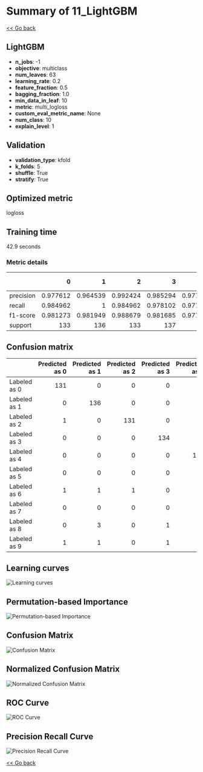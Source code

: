 # Summary of 11_LightGBM

[<< Go back](../README.md)


## LightGBM
- **n_jobs**: -1
- **objective**: multiclass
- **num_leaves**: 63
- **learning_rate**: 0.2
- **feature_fraction**: 0.5
- **bagging_fraction**: 1.0
- **min_data_in_leaf**: 10
- **metric**: multi_logloss
- **custom_eval_metric_name**: None
- **num_class**: 10
- **explain_level**: 1

## Validation
 - **validation_type**: kfold
 - **k_folds**: 5
 - **shuffle**: True
 - **stratify**: True

## Optimized metric
logloss

## Training time

42.9 seconds

### Metric details
|           |          0 |          1 |          2 |          3 |          4 |          5 |          6 |          7 |          8 |          9 |   accuracy |   macro avg |   weighted avg |   logloss |
|:----------|-----------:|-----------:|-----------:|-----------:|-----------:|-----------:|-----------:|-----------:|-----------:|-----------:|-----------:|------------:|---------------:|----------:|
| precision |   0.977612 |   0.964539 |   0.992424 |   0.985294 |   0.977941 |   0.970803 |   0.992424 |   0.970588 |   0.953488 |   0.947761 |   0.973274 |    0.973288 |       0.973341 | 0.0942313 |
| recall    |   0.984962 |   1        |   0.984962 |   0.978102 |   0.977941 |   0.977941 |   0.963235 |   0.985075 |   0.938931 |   0.940741 |   0.973274 |    0.973189 |       0.973274 | 0.0942313 |
| f1-score  |   0.981273 |   0.981949 |   0.988679 |   0.981685 |   0.977941 |   0.974359 |   0.977612 |   0.977778 |   0.946154 |   0.944238 |   0.973274 |    0.973167 |       0.973235 | 0.0942313 |
| support   | 133        | 136        | 133        | 137        | 136        | 136        | 136        | 134        | 131        | 135        |   0.973274 | 1347        |    1347        | 0.0942313 |


## Confusion matrix
|              |   Predicted as 0 |   Predicted as 1 |   Predicted as 2 |   Predicted as 3 |   Predicted as 4 |   Predicted as 5 |   Predicted as 6 |   Predicted as 7 |   Predicted as 8 |   Predicted as 9 |
|:-------------|-----------------:|-----------------:|-----------------:|-----------------:|-----------------:|-----------------:|-----------------:|-----------------:|-----------------:|-----------------:|
| Labeled as 0 |              131 |                0 |                0 |                0 |                2 |                0 |                0 |                0 |                0 |                0 |
| Labeled as 1 |                0 |              136 |                0 |                0 |                0 |                0 |                0 |                0 |                0 |                0 |
| Labeled as 2 |                1 |                0 |              131 |                0 |                0 |                0 |                0 |                0 |                1 |                0 |
| Labeled as 3 |                0 |                0 |                0 |              134 |                0 |                0 |                0 |                2 |                1 |                0 |
| Labeled as 4 |                0 |                0 |                0 |                0 |              133 |                0 |                0 |                0 |                0 |                3 |
| Labeled as 5 |                0 |                0 |                0 |                0 |                0 |              133 |                1 |                0 |                0 |                2 |
| Labeled as 6 |                1 |                1 |                1 |                0 |                0 |                1 |              131 |                0 |                1 |                0 |
| Labeled as 7 |                0 |                0 |                0 |                0 |                1 |                0 |                0 |              132 |                1 |                0 |
| Labeled as 8 |                0 |                3 |                0 |                1 |                0 |                1 |                0 |                1 |              123 |                2 |
| Labeled as 9 |                1 |                1 |                0 |                1 |                0 |                2 |                0 |                1 |                2 |              127 |

## Learning curves
![Learning curves](learning_curves.png)

## Permutation-based Importance
![Permutation-based Importance](permutation_importance.png)
## Confusion Matrix

![Confusion Matrix](confusion_matrix.png)


## Normalized Confusion Matrix

![Normalized Confusion Matrix](confusion_matrix_normalized.png)


## ROC Curve

![ROC Curve](roc_curve.png)


## Precision Recall Curve

![Precision Recall Curve](precision_recall_curve.png)



[<< Go back](../README.md)
